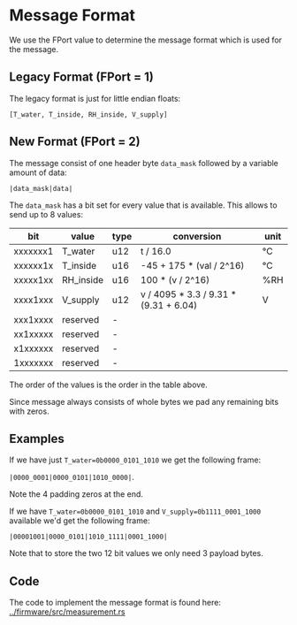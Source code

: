 # Message Format

We use the FPort value to determine the message format which is used for the
message.

## Legacy Format (FPort = 1)

The legacy format is just for little endian floats:

`[T_water, T_inside, RH_inside, V_supply]`

## New Format (FPort = 2)

The message consist of one header byte `data_mask` followed by a variable
amount of data:

```
|data_mask|data|
```

The `data_mask` has a bit set for every value that is available. This allows to
send up to 8 values:

|bit     |value    |type|conversion                           |unit|
|--------|---------|----|-------------------------------------|----|
|xxxxxxx1|T_water  |u12 |t / 16.0                             |°C  |
|xxxxxx1x|T_inside |u16 |-45 + 175 * (val / 2^16)             |°C  |
|xxxxx1xx|RH_inside|u16 |100 * (v / 2^16)                     |%RH |
|xxxx1xxx|V_supply |u12 |v / 4095 * 3.3 / 9.31 * (9.31 + 6.04)|V   |
|xxx1xxxx|reserved | -  |                                     |    |
|xx1xxxxx|reserved | -  |                                     |    |
|x1xxxxxx|reserved | -  |                                     |    |
|1xxxxxxx|reserved | -  |                                     |    |

The order of the values is the order in the table above.

Since message always consists of whole bytes we pad any remaining bits with
zeros.

## Examples

If we have just `T_water=0b0000_0101_1010` we get the following frame:

`|0000_0001|0000_0101|1010_0000|`.

Note the 4 padding zeros at the end.

If we have `T_water=0b0000_0101_1010` and `V_supply=0b1111_0001_1000` available
we'd get the following frame:

`|00001001|0000_0101|1010_1111|0001_1000|`

Note that to store the two 12 bit values we only need 3 payload bytes.


## Code

The code to implement the message format is found here:
[../firmware/src/measurement.rs](../firmware/src/measurement.rs)

